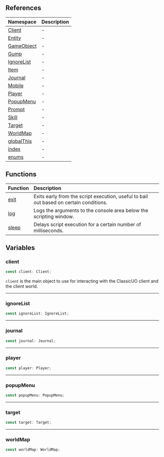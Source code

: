 ## References

| Namespace                                    | Description |
| :------------------------------------------- | :---------- |
| [Client](namespaces/Client/index.md)         | -           |
| [Entity](namespaces/Entity/index.md)         | -           |
| [GameObject](namespaces/GameObject/index.md) | -           |
| [Gump](namespaces/Gump/index.md)             | -           |
| [IgnoreList](namespaces/IgnoreList/index.md) | -           |
| [Item](namespaces/Item/index.md)             | -           |
| [Journal](namespaces/Journal/index.md)       | -           |
| [Mobile](namespaces/Mobile/index.md)         | -           |
| [Player](namespaces/Player/index.md)         | -           |
| [PopupMenu](namespaces/PopupMenu/index.md)   | -           |
| [Prompt](namespaces/Prompt/index.md)         | -           |
| [Skill](namespaces/Skill/index.md)           | -           |
| [Target](namespaces/Target/index.md)         | -           |
| [WorldMap](namespaces/WorldMap/index.md)     | -           |
| [globalThis](namespaces/globalThis/index.md) | -           |
| [index](namespaces/index/index.md)           | -           |
| [enums](namespaces/enums/index.md)           | -           |

## Functions

| Function                    | Description                                                                            |
| :-------------------------- | :------------------------------------------------------------------------------------- |
| [exit](functions/exit.md)   | Exits early from the script execution, useful to bail out based on certain conditions. |
| [log](functions/log.md)     | Logs the arguments to the console area below the scripting window.                     |
| [sleep](functions/sleep.md) | Delays script execution for a certain number of milliseconds.                          |

## Variables

<div class="heading-level-3">
<a id="client" name="client"></a>

### client

```ts
const client: Client;
```

`client` is the main object to use for interacting with the ClassicUO client and the client world.

</div>

---

<div class="heading-level-3">
<a id="ignorelist" name="ignorelist"></a>

### ignoreList

```ts
const ignoreList: IgnoreList;
```

</div>

---

<div class="heading-level-3">
<a id="journal" name="journal"></a>

### journal

```ts
const journal: Journal;
```

</div>

---

<div class="heading-level-3">
<a id="player" name="player"></a>

### player

```ts
const player: Player;
```

</div>

---

<div class="heading-level-3">
<a id="popupmenu" name="popupmenu"></a>

### popupMenu

```ts
const popupMenu: PopupMenu;
```

</div>

---

<div class="heading-level-3">
<a id="target" name="target"></a>

### target

```ts
const target: Target;
```

</div>

---

<div class="heading-level-3">
<a id="worldmap" name="worldmap"></a>

### worldMap

```ts
const worldMap: WorldMap;
```

</div>
